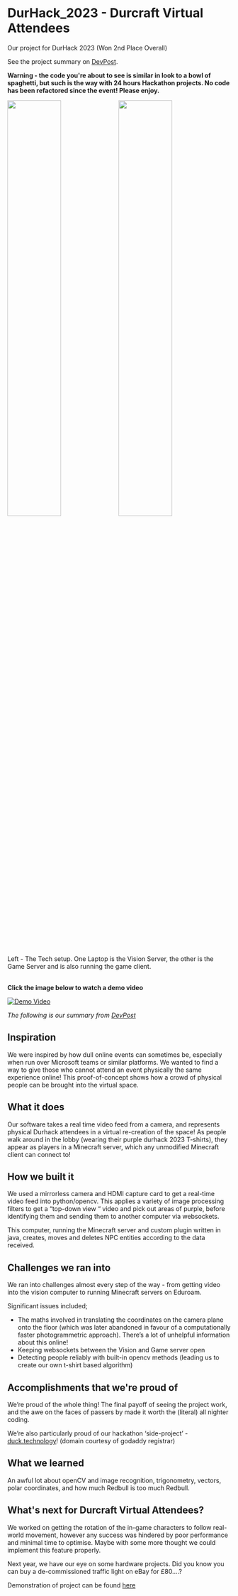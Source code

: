 # DurHack_2023 - Durcraft Virtual Attendees
Our project for DurHack 2023 (Won 2nd Place Overall)

See the project summary on [DevPost](https://devpost.com/software/durcraft-virtual-attendees).

**Warning - the code you're about to see is similar in look to a bowl of spaghetti, but such is the way with 24 hours Hackathon projects. No code has been refactored since the event! Please enjoy.**

<p float="left">
  <img src="https://d112y698adiu2z.cloudfront.net/photos/production/software_photos/002/655/180/datas/gallery.jpg" width="49%" />
  <img src="https://d112y698adiu2z.cloudfront.net/photos/production/software_photos/002/655/179/datas/gallery.jpg" width="49%" /> 
</p>
Left - The Tech setup. One Laptop is the Vision Server, the other is the Game Server and is also running the game client.<br><br>

**Click the image below to watch a demo video**

[![Demo Video](https://img.youtube.com/vi/5xrsdYBfODg/0.jpg)](https://youtu.be/5xrsdYBfODg?si=L2VoODrBZpT0qs8w)

*The following is our summary from [DevPost](https://devpost.com/software/durcraft-virtual-attendees)*

## Inspiration
We were inspired by how dull online events can sometimes be, especially when run over Microsoft teams or similar platforms. We wanted to find a way to give those who cannot attend an event physically the same experience online! This proof-of-concept shows how a crowd of physical people can be brought into the virtual space.

## What it does
Our software takes a real time video feed from a camera, and represents physical Durhack attendees in a virtual re-creation of the space! As people walk around in the lobby (wearing their purple durhack 2023 T-shirts), they appear as players in a Minecraft server, which any unmodified Minecraft client can connect to!

## How we built it
We used a mirrorless camera and HDMI capture card to get a real-time video feed into python/opencv. This applies a variety of image processing filters to get a “top-down view “ video and pick out areas of purple, before identifying them and sending them to another computer via websockets.

This computer, running the Minecraft server and custom plugin written in java, creates, moves and deletes NPC entities according to the data received.

## Challenges we ran into
We ran into challenges almost every step of the way - from getting video into the vision computer to running Minecraft servers on Eduroam.

Significant issues included;
- The maths involved in translating the coordinates on the camera plane onto the floor (which was later abandoned in favour of a computationally faster photogrammetric approach). There’s a lot of unhelpful information about this online!
- Keeping websockets between the Vision and Game server open
- Detecting people reliably with built-in opencv methods (leading us to create our own t-shirt based algorithm)

## Accomplishments that we're proud of
We’re proud of the whole thing! The final payoff of seeing the project work, and the awe on the faces of passers by made it worth the (literal) all nighter coding.

We’re also particularly proud of our hackathon ‘side-project’ - [duck.technology](https://duck.technology)! (domain courtesy of godaddy registrar)

## What we learned
An awful lot about openCV and image recognition, trigonometry, vectors, polar coordinates, and how much Redbull is too much Redbull.

## What's next for Durcraft Virtual Attendees?
We worked on getting the rotation of the in-game characters to follow real-world movement, however any success was hindered by poor performance and minimal time to optimise. Maybe with some more thought we could implement this feature properly.

Next year, we have our eye on some hardware projects. Did you know you can buy a de-commissioned traffic light on eBay for £80….?

Demonstration of project can be found [here](https://youtu.be/5xrsdYBfODg?si=L2VoODrBZpT0qs8w)